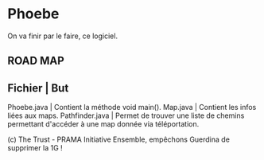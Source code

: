 # Phoebe
On va finir par le faire, ce logiciel.

## ROAD MAP
Fichier | But
-------------
Phoebe.java | Contient la méthode void main().
Map.java | Contient les infos liées aux maps.
Pathfinder.java | Permet de trouver une liste de chemins permettant d'accéder à une map donnée via téléportation.


(c) The Trust - PRAMA Initiative
Ensemble, empêchons Guerdina de supprimer la 1G !